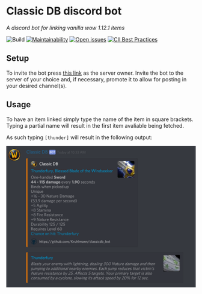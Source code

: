 # Classic DB discord bot
*A discord bot for linking vanilla wow 1.12.1 items*

![Build](https://travis-ci.org/Kruhlmann/classicdb_bot.svg?branch=master)
[![Maintainability](https://api.codeclimate.com/v1/badges/31ac58008a241939aee1/maintainability)](https://codeclimate.com/github/Kruhlmann/classicdb_bot/maintainability)
[![Open issues](https://img.shields.io/github/issues-raw/Kruhlmann/classicdb_bot.svg?style=flat)](https://github.com/Kruhlmann/classicdb_bot/issues)
[![CII Best Practices](https://bestpractices.coreinfrastructure.org/projects/2579/badge)](https://bestpractices.coreinfrastructure.org/projects/2579)

## Setup
To invite the bot press [this link](https://discordapp.com/oauth2/authorize?client_id=545640068056875048&scope=bot&permissions=0) as the server owner. Invite the bot to the server of your choice and, if necessary, promote it to allow for posting in your desired channel(s).

## Usage

To have an item linked simply type the name of the item in square brackets. 
Typing a partial name will result in the first item avaliable being fetched.

As such typing `[thunder]` will result in the following output:

![Output showcase](showcase.png)
